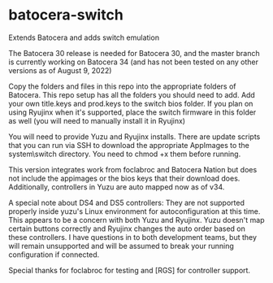 # batocera-switch
Extends Batocera and adds switch emulation

The Batocera 30 release is needed for Batocera 30, and the master branch is currently working on Batocera 34 (and has not been tested on any other versions as of August 9, 2022)

Copy the folders and files in this repo into the appropriate folders of Batocera.  This repo setup has all the folders you should need to add.  Add your own title.keys and prod.keys to the switch bios folder.  If you plan on using Ryujinx when it's supported, place the switch firmware in this folder as well (you will need to manually install it in Ryujinx)

You will need to provide Yuzu and Ryujinx installs.  There are update scripts that you can run via SSH to download the appropriate AppImages to the system\switch directory.  You need to chmod +x them before running.  

This version integrates work from foclabroc and Batocera Nation but does not include the appimages or the bios keys that their download does.  Additionally, controllers in Yuzu are auto mapped now as of v34.  

A special note about DS4 and DS5 controllers: They are not supported properly inside yuzu's Linux environment for autoconfiguration at this time.  This appears to be a concern with both Yuzu and Ryujinx.  Yuzu doesn't map certain buttons correctly and Ryujinx changes the auto order based on these controllers.  I have questions in to both development teams, but they will remain unsupported and will be assumed to break your running configuration if connected.  

Special thanks for foclabroc for testing and [RGS] for controller support. 
